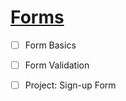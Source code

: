 # [Forms](https://www.theodinproject.com/paths/full-stack-javascript/courses/intermediate-html-and-css#forms)

- [ ] Form Basics
- [ ] Form Validation
- [ ] Project: Sign-up Form

